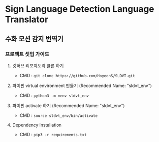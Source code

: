 # Sign Language Detection Language Translator

## 수화 모션 감지 번역기

### 프로젝트 셋업 가이드

1. 깃허브 리포지토리 클론 하기

   - CMD : `git clone https://github.com/HoyeonS/SLDVT.git`

2. 파이썬 virtual environment 만들기 (Recommended Name: "sldvt_env")

   - CMD : `python3 -m venv sldvt_env`

3. 파이썬 activate 하기 (Recommended Name: "sldvt_env")

   - CMD : `source sldvt_env/bin/activate`

4. Dependency Installation
   - CMD : `pip3 -r requirements.txt`

